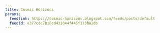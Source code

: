 ```yaml
---
title: Cosmic Horizons
params:
  feedlink: https://cosmic-horizons.blogspot.com/feeds/posts/default
  feedid: e377cdc7b16cd432044f445f173ba2db
---
```


